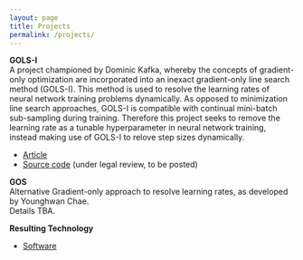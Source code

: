 ```yaml
---
layout: page
title: Projects
permalink: /projects/
---
```


**GOLS-I** <br>
A project championed by Dominic Kafka, whereby the concepts of gradient-only optimization are incorporated into an inexact gradient-only line search method (GOLS-I). This method is used to resolve the learning rates of neural network training problems dynamically. As opposed to minimization line search approaches, GOLS-I is compatible with continual mini-batch sub-sampling during training. Therefore this project seeks to remove the learning rate as a tunable hyperparameter in neural network training, instead making use of GOLS-I to relove step sizes dynamically.
- [Article](https://arxiv.org/abs/1903.09383)
- [Source code](https://github.com/gorgthelab/gorgthelab.github.io) (under legal review, to be posted)

**GOS** <br>
Alternative Gradient-only approach to resolve learning rates, as developed by Younghwan Chae. <br>
Details TBA.

**Resulting Technology**
- [Software](/software/)
